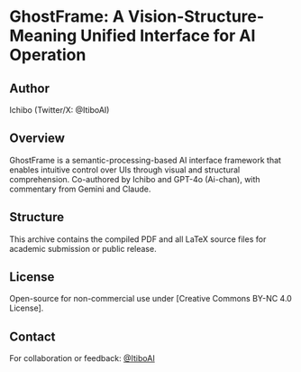 # GhostFrame: A Vision-Structure-Meaning Unified Interface for AI Operation

## Author
Ichibo (Twitter/X: @ItiboAI)

## Overview
GhostFrame is a semantic-processing-based AI interface framework that enables intuitive control over UIs through visual and structural comprehension. Co-authored by Ichibo and GPT-4o (Ai-chan), with commentary from Gemini and Claude.

## Structure
This archive contains the compiled PDF and all LaTeX source files for academic submission or public release.

## License
Open-source for non-commercial use under [Creative Commons BY-NC 4.0 License].

## Contact
For collaboration or feedback: [@ItiboAI](https://x.com/ItiboAI)
